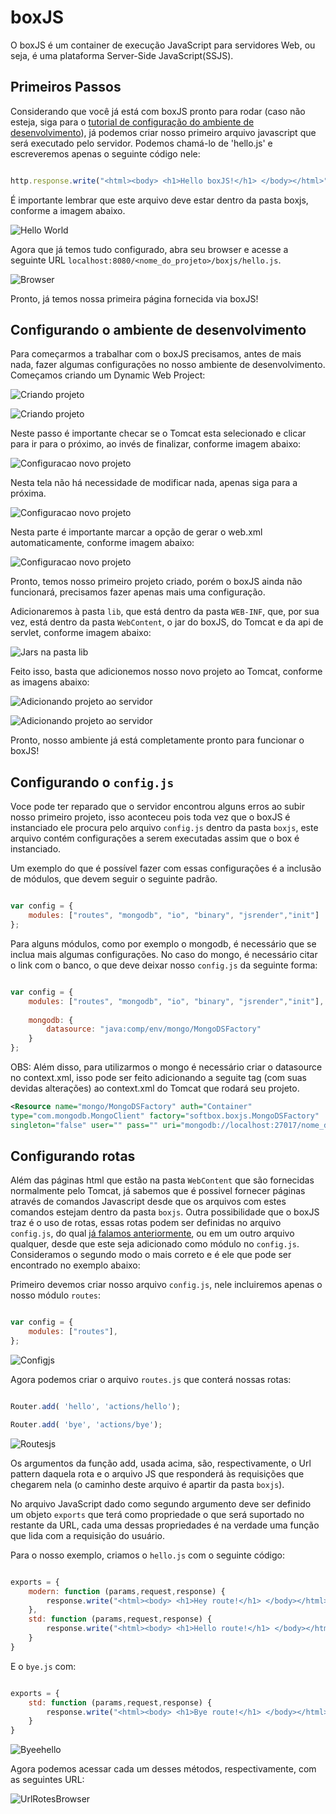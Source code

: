 <!-- baseado em: https://github.com/go-martini/martini -->

# boxJS

O boxJS é um container de execução JavaScript para servidores Web, 
ou seja, é uma plataforma Server-Side JavaScript(SSJS).


## Primeiros Passos


Considerando que você já está com boxJS pronto para rodar (caso não esteja, siga para o [tutorial de configuração do ambiente
de desenvolvimento](#configurando-o-ambiente-de-desenvolvimento)), já podemos criar nosso primeiro arquivo javascript que será executado pelo 
servidor. Podemos chamá-lo de 'hello.js' e escreveremos apenas o seguinte código nele:

~~~ javascript

http.response.write("<html><body> <h1>Hello boxJS!</h1> </body></html>");

~~~


É importante lembrar que este arquivo deve estar dentro da pasta boxjs, conforme a 
imagem abaixo.


![Hello World](hello_dentro_boxjs.png)


Agora que já temos tudo configurado, abra seu browser e acesse a seguinte URL `localhost:8080/<nome_do_projeto>/boxjs/hello.js`.

![Browser](browser_com_primeira_pagina.png)

Pronto, já temos nossa primeira página fornecida via boxJS!


## Configurando o ambiente de desenvolvimento


Para começarmos a trabalhar com o boxJS precisamos, antes de mais nada, fazer algumas configurações no nosso ambiente de 
desenvolvimento. Começamos criando um Dynamic Web Project:

![Criando projeto](tutorial_primeiro_projeto/criando_projeto1.png)

![Criando projeto](tutorial_primeiro_projeto/criando_projeto2.png)

Neste passo é importante checar se o Tomcat esta selecionado e clicar para ir para o próximo, ao invés de finalizar, conforme 
imagem abaixo:

![Configuracao novo projeto](tutorial_primeiro_projeto/criando_projeto3.png)

Nesta tela não há necessidade de modificar nada, apenas siga para a próxima.

![Configuracao novo projeto](tutorial_primeiro_projeto/criando_projeto4.png)

Nesta parte é importante marcar a opção de gerar o web.xml automaticamente, conforme imagem abaixo:

![Configuracao novo projeto](tutorial_primeiro_projeto/criando_projeto5.png)

Pronto, temos nosso primeiro projeto criado, porém o boxJS ainda não funcionará, precisamos fazer apenas mais uma configuração.

Adicionaremos à pasta `lib`, que está dentro da pasta `WEB-INF`, que, por sua vez, está dentro da pasta `WebContent`, o jar do boxJS,
do Tomcat e da api de servlet, conforme imagem abaixo:

![Jars na pasta lib](tutorial_primeiro_projeto/criando_projeto6.png)



Feito isso, basta que adicionemos nosso novo projeto ao Tomcat, conforme as imagens abaixo:

![Adicionando projeto ao servidor](tutorial_primeiro_projeto/criando_projeto7.png)

![Adicionando projeto ao servidor](tutorial_primeiro_projeto/criando_projeto8.png)


Pronto, nosso ambiente já está completamente pronto para funcionar o boxJS!


## Configurando o `config.js`

Voce pode ter reparado que o servidor encontrou alguns erros ao subir nosso primeiro projeto, isso aconteceu pois
toda vez que o boxJS é instanciado ele procura pelo arquivo `config.js` dentro da pasta `boxjs`, este arquivo
contém configurações a serem executadas assim que o box é instanciado.

Um exemplo do que é possível fazer com essas configurações é a inclusão de módulos, que devem seguir o seguinte
padrão.

~~~ javascript

var config = {
	modules: ["routes", "mongodb", "io", "binary", "jsrender","init"]
};

~~~


Para alguns módulos, como por exemplo o mongodb, é necessário que se inclua mais algumas configurações. No caso
do mongo, é necessário citar o link com o banco, o que deve deixar nosso `config.js` da seguinte forma:


~~~ javascript

var config = {
	modules: ["routes", "mongodb", "io", "binary", "jsrender","init"],
	
	mongodb: {
		datasource: "java:comp/env/mongo/MongoDSFactory"
	}	
};

~~~

OBS: Além disso, para utilizarmos o mongo é necessário criar o datasource no context.xml, isso pode ser feito 
adicionando a seguite tag (com suas devidas alterações) ao context.xml do Tomcat que rodará seu projeto.

~~~ xml
<Resource name="mongo/MongoDSFactory" auth="Container"
type="com.mongodb.MongoClient" factory="softbox.boxjs.MongoDSFactory"
singleton="false" user="" pass="" uri="mongodb://localhost:27017/nome_do_banco"/>

~~~









## Configurando rotas

Além das páginas html que estão na pasta `WebContent` que são fornecidas normalmente pelo Tomcat, já sabemos que é possivel
fornecer páginas através de comandos Javascript desde que os arquivos com estes comandos estejam dentro da pasta `boxjs`. 
Outra possibilidade que o boxJS traz é o uso de rotas, essas rotas podem ser definidas no arquivo `config.js`, do qual [já 
falamos anteriormente](#configurando-o-config.js), ou em um outro arquivo qualquer, desde que este seja adicionado como 
módulo no `config.js`. Consideramos o segundo modo o mais correto e é ele que pode ser encontrado no exemplo abaixo:

Primeiro devemos criar nosso arquivo `config.js`, nele incluiremos apenas o nosso módulo `routes`:

~~~ javascript

var config = {
	modules: ["routes"],
};

~~~

![Configjs](img-config-js-na-pasta.png)


Agora podemos criar o arquivo `routes.js` que conterá nossas rotas:


~~~ javascript

Router.add( 'hello', 'actions/hello');

Router.add( 'bye', 'actions/bye');

~~~

![Routesjs](img-routes-js-na-pasta.png)

Os argumentos da função add, usada acima, são, respectivamente, o Url pattern daquela rota e o arquivo JS que responderá às requisições que
chegarem nela (o caminho deste arquivo é apartir da pasta `boxjs`).


No arquivo JavaScript dado como segundo argumento deve ser definido um objeto `exports` que terá como propriedade o que será suportado
no restante da URL, cada uma dessas propriedades é na verdade uma função que lida com a requisição do usuário.

Para o nosso exemplo, criamos o `hello.js` com o seguinte código:

~~~ javascript

exports = {
	modern: function (params,request,response) {
		response.write("<html><body> <h1>Hey route!</h1> </body></html>");
	},
	std: function (params,request,response) {
		response.write("<html><body> <h1>Hello route!</h1> </body></html>");
	}
}

~~~

E o `bye.js` com:

~~~ javascript

exports = {
	std: function (params,request,response) {
		response.write("<html><body> <h1>Bye route!</h1> </body></html>");
	}
}

~~~

![Byeehello](img-bye-e-hello-js-na-pasta.png)

Agora podemos acessar cada um desses métodos, respectivamente, com as seguintes URL:


![UrlRotesBrowser](acessando-url-routes.png)
